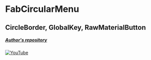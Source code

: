 # FabCircularMenu
## CircleBorder, GlobalKey, RawMaterialButton
##### [Author's repository](https://github.com/TheTechDesigner/FabCircularMenu)

[![YouTube](https://img.youtube.com/vi/NqfyHpyo3IQ/0.jpg)](hhttps://youtu.be/NqfyHpyo3IQ "FabCircularMenu | CircleBorder, GlobalKey, RawMaterialButton")